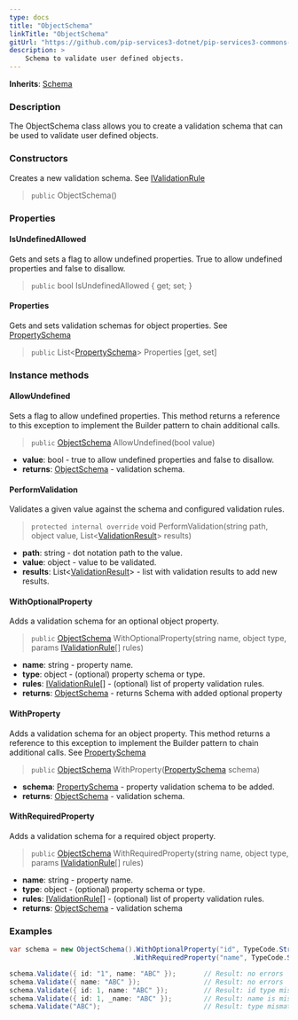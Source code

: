 ```yaml
---
type: docs
title: "ObjectSchema"
linkTitle: "ObjectSchema"
gitUrl: "https://github.com/pip-services3-dotnet/pip-services3-commons-dotnet"
description: >
    Schema to validate user defined objects.
---
```


**Inherits**: [Schema](../schema)

### Description

The ObjectSchema class allows you to create a validation schema that can be used to validate user defined objects.

### Constructors
Creates a new validation schema. 
See [IValidationRule](../ivalidation_rule)

> `public` ObjectSchema()


### Properties

#### IsUndefinedAllowed 
Gets and sets a flag to allow undefined properties. 
True to allow undefined properties and false to disallow.

> `public` bool IsUndefinedAllowed { get; set; }


#### Properties 
Gets and sets validation schemas for object properties.
See [PropertySchema](../property_schema)

> `public` List<[PropertySchema](../property_schema)> Properties [get, set]


### Instance methods

#### AllowUndefined
Sets a flag to allow undefined properties. 
This method returns a reference to this exception to implement the Builder pattern
to chain additional calls.

> `public` [ObjectSchema](../object_schema) AllowUndefined(bool value)

- **value**: bool - true to allow undefined properties and false to disallow.
- **returns**: [ObjectSchema](../object_schema) - validation schema.



#### PerformValidation
Validates a given value against the schema and configured validation rules.

> `protected internal override` void PerformValidation(string path, object value, List<[ValidationResult](../validation_result)> results)

- **path**: string - dot notation path to the value.
- **value**: object - value to be validated.
- **results**: List<[ValidationResult](../validation_result)> - list with validation results to add new results.


#### WithOptionalProperty
Adds a validation schema for an optional object property.

> `public` [ObjectSchema]() WithOptionalProperty(string name, object type, params [IValidationRule](../ivalidation_rule)[] rules)

- **name**: string - property name.
- **type**: object - (optional) property schema or type.
- **rules**: [IValidationRule](../ivalidation_rule)[] - (optional) list of property validation rules.
- **returns**: [ObjectSchema]() - returns Schema with added optional property


#### WithProperty
Adds a validation schema for an object property.
This method returns a reference to this exception to implement the Builder pattern
to chain additional calls.
See [PropertySchema](../property_schema)

> `public` [ObjectSchema]() WithProperty([PropertySchema](../property_schema) schema)

- **schema**: [PropertySchema](../property_schema) - property validation schema to be added.
- **returns**: [ObjectSchema]() - validation schema.


#### WithRequiredProperty
Adds a validation schema for a required object property.

> `public` [ObjectSchema]() WithRequiredProperty(string name, object type, params [IValidationRule](../ivalidation_rule)[] rules)

- **name**: string - property name.
- **type**: object - (optional) property schema or type.
- **rules**: [IValidationRule](../ivalidation_rule)[] - (optional) list of property validation rules.
- **returns**: [ObjectSchema]() - validation schema


### Examples

```cs
var schema = new ObjectSchema().WithOptionalProperty("id", TypeCode.String)
                               .WithRequiredProperty("name", TypeCode.String);

schema.Validate({ id: "1", name: "ABC" });       // Result: no errors
schema.Validate({ name: "ABC" });                // Result: no errors
schema.Validate({ id: 1, name: "ABC" });         // Result: id type mismatch
schema.Validate({ id: 1, _name: "ABC" });        // Result: name is missing, unexpected _name
schema.Validate("ABC");                          // Result: type mismatch

```
